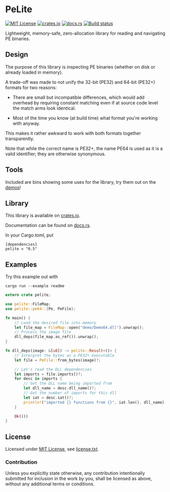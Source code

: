 PeLite
======

[![MIT License](https://img.shields.io/badge/License-MIT-yellow.svg)](https://opensource.org/licenses/MIT)
[![crates.io](https://img.shields.io/crates/v/pelite.svg)](https://crates.io/crates/pelite)
[![docs.rs](https://docs.rs/pelite/badge.svg)](https://docs.rs/pelite)
[![Build status](https://ci.appveyor.com/api/projects/status/6obf6w6awf4b540r/branch/master?svg=true)](https://ci.appveyor.com/project/CasualX/pelite/branch/master)

Lightweight, memory-safe, zero-allocation library for reading and navigating PE binaries.

Design
------

The purpose of this library is inspecting PE binaries (whether on disk or already loaded in memory).

A trade-off was made to not unify the 32-bit (PE32) and 64-bit (PE32+) formats for two reasons:

* There are small but incompatible differences, which would add overhead by requiring constant matching even if at source code level the match arms look identical.

* Most of the time you know (at build time) what format you're working with anyway.

This makes it rather awkward to work with both formats together transparently.

Note that while the correct name is PE32+, the name PE64 is used as it is a valid identifier; they are otherwise synonymous.

Tools
-----

Included are bins showing some uses for the library, try them out on the [demos](demo)!

Library
-------

This library is available on [crates.io](https://crates.io/crates/pelite).

Documentation can be found on [docs.rs](https://docs.rs/pelite/).

In your Cargo.toml, put

```
[dependencies]
pelite = "0.5"
```

Examples
--------

Try this example out with

`cargo run --example readme`

```rust
extern crate pelite;

use pelite::FileMap;
use pelite::pe64::{Pe, PeFile};

fn main() {
	// Load the desired file into memory
	let file_map = FileMap::open("demo/Demo64.dll").unwrap();
	// Process the image file
	dll_deps(file_map.as_ref()).unwrap();
}

fn dll_deps(image: &[u8]) -> pelite::Result<()> {
	// Interpret the bytes as a PE32+ executable
	let file = PeFile::from_bytes(image)?;

	// Let's read the DLL dependencies
	let imports = file.imports()?;
	for desc in imports {
		// Get the DLL name being imported from
		let dll_name = desc.dll_name()?;
		// Get the number of imports for this dll
		let iat = desc.iat()?;
		println!("imported {} functions from {}", iat.len(), dll_name);
	}

	Ok(())
}
```

License
-------

Licensed under [MIT License](https://opensource.org/licenses/MIT), see [license.txt](license.txt).

### Contribution

Unless you explicitly state otherwise, any contribution intentionally submitted
for inclusion in the work by you, shall be licensed as above, without any additional terms or conditions.
